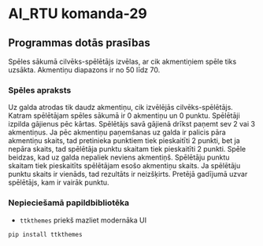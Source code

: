 # AI_RTU komanda-29
## Programmas dotās prasības
Spēles sākumā cilvēks-spēlētājs izvēlas, ar cik akmentiņiem spēle tiks uzsākta. Akmentiņu diapazons ir no 50 līdz 70.

### Spēles apraksts 

Uz galda atrodas tik daudz akmentiņu, cik izvēlējās cilvēks-spēlētājs. Katram spēlētājam spēles sākumā ir 0 akmentiņu un 0 punktu. Spēlētāji izpilda gājienus pēc kārtas. Spēlētājs savā gājienā drīkst paņemt sev 2 vai 3 akmentiņus. Ja pēc akmentiņu paņemšanas uz galda ir palicis pāra akmentiņu skaits, tad pretinieka punktiem tiek pieskaitīti 2 punkti, bet ja nepāra skaits, tad spēlētāja punktu skaitam tiek pieskaitīti 2 punkti. Spēle beidzas, kad uz galda nepaliek neviens akmentiņš. Spēlētāju punktu skaitam tiek pieskaitīts spēlētājam esošo akmentiņu skaits. Ja spēlētāju punktu skaits ir vienāds, tad rezultāts ir neizšķirts. Pretējā gadījumā uzvar spēlētājs, kam ir vairāk punktu. 

### Nepieciešamā papildbibliotēka
* `ttkthemes` priekš mazliet modernāka UI
```sh
pip install ttkthemes
```